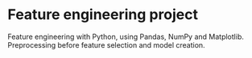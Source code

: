 # Feature engineering project
Feature engineering with Python, using Pandas, NumPy and Matplotlib. Preprocessing before feature selection and model creation.
